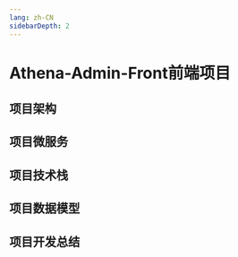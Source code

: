 ```yaml
---
lang: zh-CN
sidebarDepth: 2
---
```


# Athena-Admin-Front前端项目

## 项目架构


## 项目微服务


## 项目技术栈


## 项目数据模型


## 项目开发总结

